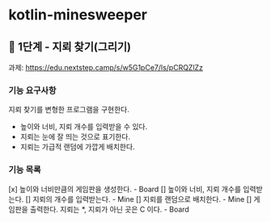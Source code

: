 # kotlin-minesweeper

## 🚀 1단계 - 지뢰 찾기(그리기)
과제: https://edu.nextstep.camp/s/w5G1pCe7/ls/pCRQZlZz

### 기능 요구사항

지뢰 찾기를 변형한 프로그램을 구현한다.

* 높이와 너비, 지뢰 개수를 입력받을 수 있다.
* 지뢰는 눈에 잘 띄는 것으로 표기한다.
* 지뢰는 가급적 랜덤에 가깝게 배치한다.

### 기능 목록
[x] 높이와 너비만큼의 게임판을 생성한다. - Board
[] 높이와 너비, 지뢰 개수를 입력받는다.
[] 지뢰의 개수를 입력받는다. - Mine
[] 지뢰를 랜덤으로 배치한다. - Mine
[] 게임판을 출력한다. 지뢰는 *, 지뢰가 아닌 곳은 C 이다. - Board